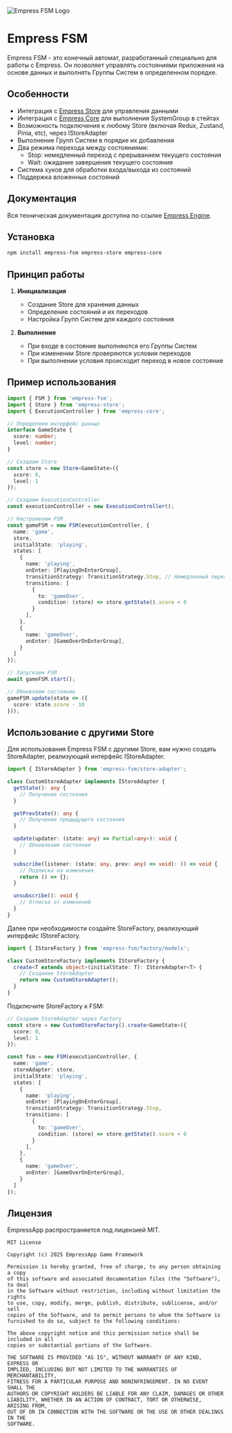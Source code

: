 ![Empress FSM Logo](/img/empress_logo_big_fsm.png)

# Empress FSM

Empress FSM - это конечный автомат, разработанный специально для работы с Empress. Он позволяет управлять состояниями приложения на основе данных и выполнять Группы Систем в определенном порядке.

## Особенности

- Интеграция с [Empress Store](./empress-store) для управления данными
- Интеграция с [Empress Core](./core/what-is-empress) для выполнения SystemGroup в стейтах
- Возможность подключения к любому Store (включая Redux, Zustand, Pinia, etc), через IStoreAdapter
- Выполнение Групп Систем в порядке их добавления
- Два режима перехода между состояниями:
  - Stop: немедленный переход с прерыванием текущего состояния
  - Wait: ожидание завершения текущего состояния
- Система хуков для обработки входа/выхода из состояний
- Поддержка вложенных состояний

## Документация

Вся техническая документация доступна по ссылке [Empress Engine](https://empressengine.github.io/empress-documentation/intro).

## Установка

```bash
npm install empress-fsm empress-store empress-core
```

## Принцип работы

1. **Инициализация**
   - Создание Store для хранения данных
   - Определение состояний и их переходов
   - Настройка Групп Систем для каждого состояния

2. **Выполнение**
   - При входе в состояние выполняются его Группы Систем
   - При изменении Store проверяются условия переходов
   - При выполнении условия происходит переход в новое состояние

## Пример использования

```typescript
import { FSM } from 'empress-fsm';
import { Store } from 'empress-store';
import { ExecutionController } from 'empress-core';

// Определяем интерфейс данных
interface GameState {
  score: number;
  level: number;
}

// Создаем Store
const store = new Store<GameState>({
  score: 0,
  level: 1
});

// Создаем ExecutionController
const executionController = new ExecutionController();

// Настраиваем FSM
const gameFSM = new FSM(executionController, {
  name: 'game',
  store,
  initialState: 'playing',
  states: [
    {
      name: 'playing',
      onEnter: [PlayingOnEnterGroup],
      transitionStrategy: TransitionStrategy.Stop, // Немедленный переход при проигрыше
      transitions: [
        {
          to: 'gameOver',
          condition: (store) => store.getState().score < 0
        }
      ],
    },
    {
      name: 'gameOver',
      onEnter: [GameOverOnEnterGroup],
    }
  ]
});

// Запускаем FSM
await gameFSM.start();

// Обновляем состояние
gameFSM.update(state => ({
  score: state.score - 10
}));
```

## Использование с другими Store

Для использования Empress FSM с другими Store, вам нужно создать StoreAdapter, реализующий интерфейс IStoreAdapter.

```typescript
import { IStoreAdapter } from 'empress-fsm/store-adapter';

class CustomStoreAdapter implements IStoreAdapter {
  getState(): any {
    // Получение состояния
  }

  getPrevState(): any {
    // Получение предыдущего состояния
  }

  update(updater: (state: any) => Partial<any>): void {
    // Обновление состояния
  }

  subscribe(listener: (state: any, prev: any) => void): () => void {
    // Подписка на изменения
    return () => {};
  }

  unsubscribe(): void {
    // Отписка от изменений
  }
}
```

Далее при необходимости создайте StoreFactory, реализующий интерфейс IStoreFactory.

```typescript
import { IStoreFactory } from 'empress-fsm/factory/models';

class CustomStoreFactory implements IStoreFactory {
  create<T extends object>(initialState: T): IStoreAdapter<T> {
    // Создание StoreAdapter
    return new CustomStoreAdapter();
  }
}
```

Подключите StoreFactory к FSM:

```typescript
// Создаем StoreAdapter через Factory
const store = new CustomStoreFactory().create<GameState>({
  score: 0,
  level: 1
});

const fsm = new FSM(executionController, {
  name: 'game',
  storeAdapter: store,
  initialState: 'playing',
  states: [
    {
      name: 'playing',
      onEnter: [PlayingOnEnterGroup],
      transitionStrategy: TransitionStrategy.Stop,
      transitions: [
        {
          to: 'gameOver',
          condition: (store) => store.getState().score < 0
        }
      ],
    },
    {
      name: 'gameOver',
      onEnter: [GameOverOnEnterGroup],
    }
  ]
});
```

## Лицензия

EmpressApp распространяется под лицензией MIT.

```text
MIT License

Copyright (c) 2025 EmpressApp Game Framework

Permission is hereby granted, free of charge, to any person obtaining a copy
of this software and associated documentation files (the "Software"), to deal
in the Software without restriction, including without limitation the rights
to use, copy, modify, merge, publish, distribute, sublicense, and/or sell
copies of the Software, and to permit persons to whom the Software is
furnished to do so, subject to the following conditions:

The above copyright notice and this permission notice shall be included in all
copies or substantial portions of the Software.

THE SOFTWARE IS PROVIDED "AS IS", WITHOUT WARRANTY OF ANY KIND, EXPRESS OR
IMPLIED, INCLUDING BUT NOT LIMITED TO THE WARRANTIES OF MERCHANTABILITY,
FITNESS FOR A PARTICULAR PURPOSE AND NONINFRINGEMENT. IN NO EVENT SHALL THE
AUTHORS OR COPYRIGHT HOLDERS BE LIABLE FOR ANY CLAIM, DAMAGES OR OTHER
LIABILITY, WHETHER IN AN ACTION OF CONTRACT, TORT OR OTHERWISE, ARISING FROM,
OUT OF OR IN CONNECTION WITH THE SOFTWARE OR THE USE OR OTHER DEALINGS IN THE
SOFTWARE.
```